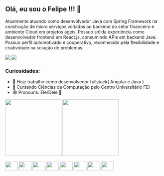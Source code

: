 <h2>Olá, eu sou o Felipe !!! 👋</h2> 

<p>
  Atualmente atuando como desenvolvedor Java com Spring Framework na construção de micro serviços voltados ao backend do setor financeiro e ambiente Cloud   em projetos ágeis. Possuo sólida experiência como desenvolvedor frontend em React.js, consumindo APIs em backend Java. Possuo perfil automotivado e         cooperativo, reconhecido pela flexibilidade e criatividade na solução de problemas.
</p>
<div>
	<a href="https://linkedin.com/in/felipe-moreira-8a9b3b1a0">
		<img src="https://img.shields.io/badge/LinkedIn-0077B5?style=for-the-badge&logo=linkedin&logoColor=white" />
	</a>
	<a href="https://www.hackerrank.com/felipe_moreira_1">
		<img src="https://img.shields.io/badge/-Hackerrank-2EC866?style=for-the-badge&logo=HackerRank&logoColor=white" />
	</a>
</div>

<h3>Curiosidades:</h3>

- 🔭 Hoje trabalho como desenvolvedor fullstack( Angular e Java )
- 🌱 Cursando Ciências da Computação pelo Centro Universitário FEI
- 😄 Pronouns: Ele/Dele 🤣

<div>
  <a href="https://github.com/FM-007" />
  <img height="180em" src="https://github-readme-stats.vercel.app/api?username=o-FM&show_icons=true&theme=highcontrast" />
  <img height="180em" src="https://github-readme-stats.vercel.app/api/top-langs/?username=o-FM&layout=compact&theme=highcontrast&hide=PHP" />
<!--   <img src="https://github.com/FM-007/FM-007/blob/output/github-contribution-grid-snake.svg" /> -->
</div><br>

<div style="display: inline_block">
  <img align="center" height="30" width="40" src="https://cdn.jsdelivr.net/gh/devicons/devicon/icons/react/react-original.svg" />
	<img align="center" height="30" width="40" src="https://cdn.jsdelivr.net/gh/devicons/devicon/icons/html5/html5-plain.svg" />
	<img align="center" height="30" width="40" src="https://cdn.jsdelivr.net/gh/devicons/devicon/icons/css3/css3-plain.svg" />
	<img align="center" height="30" width="40" src="https://cdn.jsdelivr.net/gh/devicons/devicon/icons/javascript/javascript-plain.svg" />
	<img align="center" height="30" width="40" src="https://cdn.jsdelivr.net/gh/devicons/devicon/icons/typescript/typescript-plain.svg" />	
	<img align="center" height="30" width="40" src="https://cdn.jsdelivr.net/gh/devicons/devicon/icons/java/java-original.svg" />
	<img align="center" height="30" width="40" src="https://cdn.jsdelivr.net/gh/devicons/devicon/icons/postgresql/postgresql-plain.svg" />
	<img align="center" height="30" width="40" src="https://cdn.jsdelivr.net/gh/devicons/devicon/icons/mongodb/mongodb-plain.svg" />
</div>
